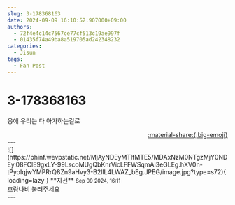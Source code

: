 ```yaml
---
slug: 3-178368163
date: 2024-09-09 16:10:52.907000+09:00
authors:
  - 72f4e4c14c7567ce77cf513c19ae997f
  - 01435f74a49ba8a519705ad242348232
categories:
  - Jisun
tags:
  - Fan Post
---
```


# 3-178368163

<div class="post-container" markdown="1">
<div class="content-container md-sidebar__scrollwrap" markdown="1">

응애 우리는 다 아가하는걸로

</div>
</div>

<div style="text-align: right;" markdown="1">
<a href="https://weverse.io/fromis9/fanpost/3-178368163" style="text-align: right;">:material-share:{.big-emoji}</a>
</div>
---

<div class="comments-container md-sidebar__scrollwrap" markdown="1">
<div class="comment" markdown="1">
<div class='id-container' markdown="1">
![](https://phinf.wevpstatic.net/MjAyNDEyMTlfMTE5/MDAxNzM0NTgzMjY0NDEy.08FClE9gxLY-99LscoMUgQbKnrVicLFFWSqmAi3eGLEg.hXV0n-tPyoIqjwYMPRrQ8Zn9aHvy3-B2llL4LWAZ_bEg.JPEG/image.jpg?type=s72){ loading=lazy }
**<span class="artist">지선</span>** <small>Sep 09 2024, 16:11</small><br>
</div>
<div class='comment-body' markdown="1">
호랑나비 불러주세요
</div>
</div>
</div>
---
